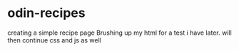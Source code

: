 # odin-recipes
creating a simple recipe page
Brushing up my html for a test i have later. will then continue css and js as well